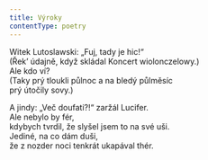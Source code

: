 ```yaml
---
title: Výroky
contentType: poetry
---
```


Witek Lutoslawski: „Fuj, tady je hic!“  
(Řek’ údajně, když skládal Koncert wiolonczelowy.)  
Ale kdo ví?  
(Taky prý tloukli půlnoc a na bledý půlměsíc  
prý útočily sovy.)

A jindy: „Več doufati?!“ zaržál Lucifer.  
Ale nebylo by fér,  
kdybych tvrdil, že slyšel jsem to na své uši.  
Jediné, na co dám duši,  
že z nozder noci tenkrát ukapával thér.
